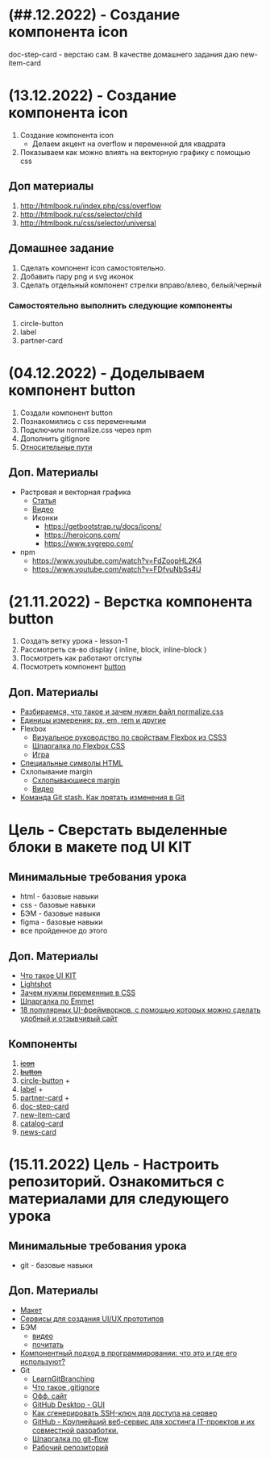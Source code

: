 # (##.12.2022) - Создание компонента icon

doc-step-card - верстаю сам. В качестве домашнего задания даю new-item-card

# (13.12.2022) - Создание компонента icon

1. Создание компонента icon
   * Делаем акцент на overflow и переменной для квадрата
2. Показываем как можно влиять на векторную графику с помощью css 

## Доп материалы

1. http://htmlbook.ru/index.php/css/overflow
2. http://htmlbook.ru/css/selector/child
3. http://htmlbook.ru/css/selector/universal

## Домашнее задание

1. Сделать компонент icon самостоятельно.
2. Добавить пару png и svg иконок
3. Сделать отдельный компонент стрелки вправо/влево, белый/черный

### Самостоятельно выполнить следующие компоненты

1. circle-button 
2. label 
3. partner-card 

# (04.12.2022) - Доделываем компонент button

1. Создали  компонент button
2. Познакомились с css переменными
3. Подключили normalize.css через npm
4. Дополнить gitignore
5. [Относительные пути](https://prnt.sc/l2j4qs5T38Sa)

## Доп. Материалы

* Растровая и векторная графика
  * [Статья](https://htmlacademy.ru/blog/html/rastr-vector)
  * [Видео](https://www.youtube.com/watch?v=bIRwyRDT-PY)
  * Иконки
    * https://getbootstrap.ru/docs/icons/
    * https://heroicons.com/
    * https://www.svgrepo.com/
* npm
  * https://www.youtube.com/watch?v=FdZoopHL2K4
  * https://www.youtube.com/watch?v=FDfvuNbSs4U

# (21.11.2022) - Верстка компонента button

1. Создать ветку урока - lesson-1
2. Рассмотреть св-во display ( inline, block, inline-block )
3. Посмотреть как работают отступы
4. Посмотреть компонент [button](https://getbootstrap.ru/docs/5.1/components/buttons/)

## Доп. Материалы

* [Разбираемся, что такое и зачем нужен файл normalize.css](https://yandex.ru/q/article/razbiraemsia_chto_takoe_i_zachem_nuzhen_706b78a2/?utm_source=yandex&utm_medium=feature_click)
* [Единицы измерения: px, em, rem и другие](https://learn.javascript.ru/css-units)
* Flexbox
  * [Визуальное руководство по свойствам Flexbox из CSS3](https://css-live.ru/articles/vizualnoe-rukovodstvo-po-svojstvam-flexbox-iz-css3.html)
  * [Шпаргалка по Flexbox CSS](https://tpverstak.ru/flex-cheatsheet/)
  * [Игра](https://flexboxfroggy.com/#ru)
* [Специальные символы HTML](https://htmlweb.ru/html/symbols.php)
* Схлопывание margin
  * [Схлопывающиеся margin](https://webref.ru/course/block-model/margin-collapse)
  * [Видео](https://www.youtube.com/watch?v=IgJy2bmjK6s)
* [Команда Git stash. Как прятать изменения в Git](https://pingvinus.ru/git/1718)

# Цель - Сверстать выделенные блоки в макете под UI KIT

## Минимальные требования урока

* html - базовые навыки
* css - базовые навыки
* БЭМ - базовые навыки
* figma - базовые навыки
* все пройденное до этого

## Доп. Материалы

* [Что такое UI KIT](https://vc.ru/design/491359-kak-ne-razvodit-bardak-v-dizayne-sobiraem-ui-kit)
* [Lightshot](https://app.prntscr.com/ru/index.html)
* [Зачем нужны переменные в CSS](https://thecode.media/css-var/)
* [Шпаргалка по Emmet](https://docs.emmet.io/cheat-sheet/)
* [18 популярных UI-фреймворков, с помощью которых можно сделать удобный и отзывчивый сайт](https://te-st.ru/2017/08/01/ui-framework/)

## Компоненты

1. ~~[icon](https://prnt.sc/0zIRXXfnDVlP)~~
1. ~~[button](https://prnt.sc/uuI5-_P8T6NF)~~
1. [circle-button](https://prnt.sc/5p2FZMX8f40x) +
1. [label](https://prnt.sc/wlgqvGYhBloe) +
1. [partner-card](https://prnt.sc/Do6kAjII8jar) +
1. [doc-step-card](https://prnt.sc/PIV_RpEFQR-L)
1. [new-item-card](https://prnt.sc/wlgqvGYhBloe)
1. [catalog-card](https://prnt.sc/9kWKo_eWyPn9)
1. [news-card](https://prnt.sc/0HYlxgre2eiz)

# (15.11.2022) Цель - Настроить репозиторий. Ознакомиться с материалами для следующего урока 

## Минимальные требования урока

* git - базовые навыки

## Доп. Материалы

* [Макет](https://www.figma.com/file/ZF1Awe9cnhJkJXVodVDzDn/Sanis-desctop-verstka-temp-(Copy)?node-id=1%3A5702&t=EfpiR2NRFc03WC2F-0)
* [Сервисы для создания UI/UX прототипов](https://timeweb.com/ru/community/articles/luchshie-analogi-figma-samye-krutye-servisy-dlya-ux-ui-dizaynerov)
* БЭМ
  * [видео](https://www.youtube.com/watch?v=fnfQcs0Y0g8&t=178s)
  * [почитать](https://ru.bem.info/methodology/quick-start/)
* [Компонентный подход в программировании: что это и где его используют?](https://codernet.ru/articles/drugoe/komponentnyij_podxod_v_programmirovanii_chto_eto_i_gde_ego_ispolzuyut/)
* Git
  * [LearnGitBranching](https://learngitbranching.js.org/?locale=ru_RU)
  * [Что такое .gitignore](https://www.atlassian.com/ru/git/tutorials/saving-changes/gitignore)
  * [Офф. сайт](https://git-scm.com/)
  * [GitHub Desktop - GUI](https://desktop.github.com/)
  * [Как сгенерировать SSH-ключ для доступа на сервер](https://selectel.ru/blog/tutorials/how-to-generate-ssh/)
  * [GitHub - Крупнейший веб-сервис для хостинга IT-проектов и их совместной разработки.](https://github.com/)
  * [Шпаргалка по git-flow](https://danielkummer.github.io/git-flow-cheatsheet/index.ru_RU.html)
  * [Рабочий репозиторий](https://github.com/sergamers/learn-frontend)
